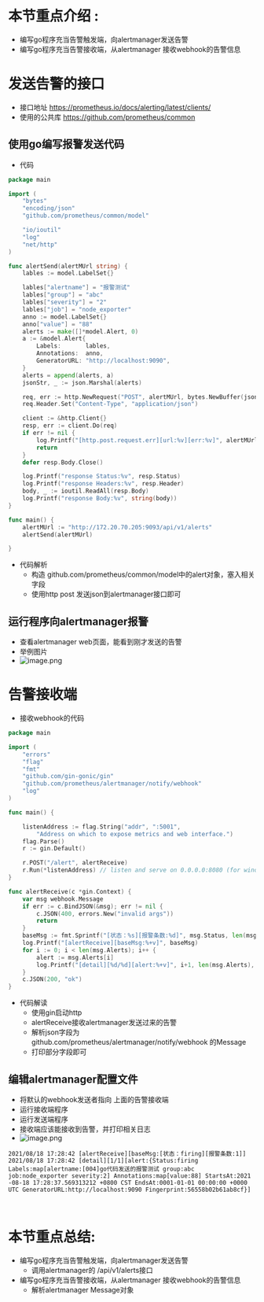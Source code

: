 # 本节重点介绍 :

- 编写go程序充当告警触发端，向alertmanager发送告警
- 编写go程序充当告警接收端，从alertmanager 接收webhook的告警信息

# 发送告警的接口

- 接口地址 https://prometheus.io/docs/alerting/latest/clients/
- 使用的公共库 https://github.com/prometheus/common

## 使用go编写报警发送代码

- 代码

```go
package main

import (
	"bytes"
	"encoding/json"
	"github.com/prometheus/common/model"

	"io/ioutil"
	"log"
	"net/http"
)

func alertSend(alertMUrl string) {
	lables := model.LabelSet{}

	lables["alertname"] = "报警测试"
	lables["group"] = "abc"
	lables["severity"] = "2"
	lables["job"] = "node_exporter"
	anno := model.LabelSet{}
	anno["value"] = "88"
	alerts := make([]*model.Alert, 0)
	a := &model.Alert{
		Labels:       lables,
		Annotations:  anno,
		GeneratorURL: "http://localhost:9090",
	}
	alerts = append(alerts, a)
	jsonStr, _ := json.Marshal(alerts)

	req, err := http.NewRequest("POST", alertMUrl, bytes.NewBuffer(jsonStr))
	req.Header.Set("Content-Type", "application/json")

	client := &http.Client{}
	resp, err := client.Do(req)
	if err != nil {
		log.Printf("[http.post.request.err][url:%v][err:%v]", alertMUrl, err)
		return
	}
	defer resp.Body.Close()

	log.Printf("response Status:%v", resp.Status)
	log.Printf("response Headers:%v", resp.Header)
	body, _ := ioutil.ReadAll(resp.Body)
	log.Printf("response Body:%v", string(body))
}

func main() {
	alertMUrl := "http://172.20.70.205:9093/api/v1/alerts"
	alertSend(alertMUrl)

}

```

- 代码解析
  - 构造 github.com/prometheus/common/model中的alert对象，塞入相关字段
  - 使用http post 发送json到alertmanager接口即可

## 运行程序向alertmanager报警

- 查看alertmanager web页面，能看到刚才发送的告警
- 举例图片
- ![image.png](http://jutibolg.oss-cn-shenzhen.aliyuncs.com/908/1629511634000/870f85122af144efabd9a0cb45b175a8.png)

# 告警接收端

- 接收webhook的代码

```go
package main

import (
	"errors"
	"flag"
	"fmt"
	"github.com/gin-gonic/gin"
	"github.com/prometheus/alertmanager/notify/webhook"
	"log"
)

func main() {

	listenAddress := flag.String("addr", ":5001",
		"Address on which to expose metrics and web interface.")
	flag.Parse()
	r := gin.Default()

	r.POST("/alert", alertReceive)
	r.Run(*listenAddress) // listen and serve on 0.0.0.0:8080 (for windows "localhost:8080")
}

func alertReceive(c *gin.Context) {
	var msg webhook.Message
	if err := c.BindJSON(&msg); err != nil {
		c.JSON(400, errors.New("invalid args"))
		return
	}
	baseMsg := fmt.Sprintf("[状态：%s][报警条数:%d]", msg.Status, len(msg.Alerts))
	log.Printf("[alertReceive][baseMsg:%+v]", baseMsg)
	for i := 0; i < len(msg.Alerts); i++ {
		alert := msg.Alerts[i]
		log.Printf("[detail][%d/%d][alert:%+v]", i+1, len(msg.Alerts), alert)
	}
	c.JSON(200, "ok")
}

```

- 代码解读
  - 使用gin启动http
  - alertReceive接收alertmanager发送过来的告警
  - 解析json字段为 github.com/prometheus/alertmanager/notify/webhook 的Message
  - 打印部分字段即可

## 编辑alertmanager配置文件

- 将默认的webhook发送者指向 上面的告警接收端
- 运行接收端程序
- 运行发送端程序
- 接收端应该能接收到告警，并打印相关日志
- ![image.png](http://jutibolg.oss-cn-shenzhen.aliyuncs.com/908/1629511634000/e0b25eb417584b8d981b76f040dbffa2.png)

```shell
2021/08/18 17:28:42 [alertReceive][baseMsg:[状态：firing][报警条数:1]]
2021/08/18 17:28:42 [detail][1/1][alert:{Status:firing Labels:map[alertname:[004]go代码发送的报警测试 group:abc job:node_exporter severity:2] Annotations:map[value:88] StartsAt:2021
-08-18 17:28:37.569313212 +0800 CST EndsAt:0001-01-01 00:00:00 +0000 UTC GeneratorURL:http://localhost:9090 Fingerprint:56558b02b61ab8cf}]



```

# 本节重点总结:

- 编写go程序充当告警触发端，向alertmanager发送告警
  - 调用alertmanager的 /api/v1/alerts接口
- 编写go程序充当告警接收端，从alertmanager 接收webhook的告警信息
  - 解析alertmanager Message对象